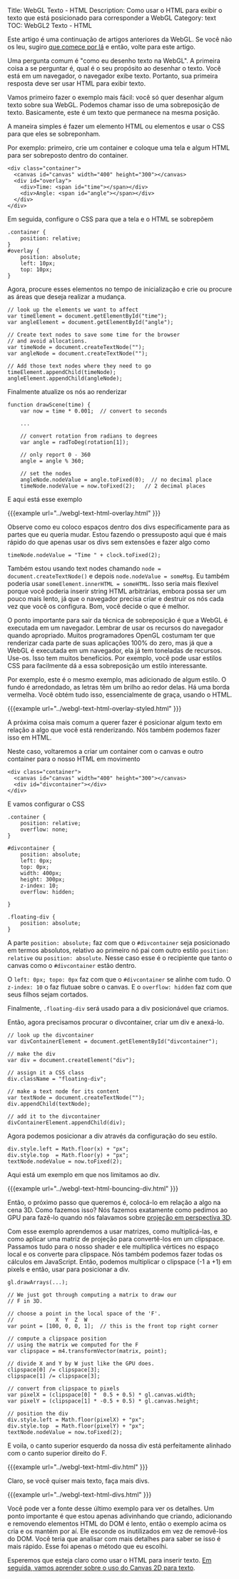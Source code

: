 Title: WebGL Texto - HTML
Description: Como usar o HTML para exibir o texto que está posicionado para corresponder a WebGL
Category: text
TOC: WebGL2 Texto - HTML


Este artigo é uma continuação de artigos anteriores da WebGL.
Se você não os leu, sugiro [que comece por lá](webgl-3d-perspective.html)
e então, volte para este artigo.

Uma pergunta comum é "como eu desenho texto na WebGL". A primeira coisa a se perguntar é,
qual é o seu propósito ao desenhar o texto. Você está em um navegador, o navegador
exibe texto. Portanto, sua primeira resposta deve ser usar HTML para exibir texto.

Vamos primeiro fazer o exemplo mais fácil: você só quer desenhar algum texto sobre
sua WebGL. Podemos chamar isso de uma sobreposição de texto. Basicamente, este é um texto que permanece
na mesma posição.

A maneira simples é fazer um elemento HTML ou elementos e usar o CSS para que eles se sobreponham.

Por exemplo: primeiro, crie um container e coloque uma tela e algum HTML para ser
sobreposto dentro do container.

    <div class="container">
      <canvas id="canvas" width="400" height="300"></canvas>
      <div id="overlay">
        <div>Time: <span id="time"></span></div>
        <div>Angle: <span id="angle"></span></div>
      </div>
    </div>

Em seguida, configure o CSS para que a tela e o HTML se sobrepõem

    .container {
        position: relative;
    }
    #overlay {
        position: absolute;
        left: 10px;
        top: 10px;
    }

Agora, procure esses elementos no tempo de inicialização e crie ou procure as áreas que deseja
realizar a mudança.

    // look up the elements we want to affect
    var timeElement = document.getElementById("time");
    var angleElement = document.getElementById("angle");

    // Create text nodes to save some time for the browser
    // and avoid allocations.
    var timeNode = document.createTextNode("");
    var angleNode = document.createTextNode("");

    // Add those text nodes where they need to go
    timeElement.appendChild(timeNode);
    angleElement.appendChild(angleNode);

Finalmente atualize os nós ao renderizar

    function drawScene(time) {
        var now = time * 0.001;  // convert to seconds

        ...

        // convert rotation from radians to degrees
        var angle = radToDeg(rotation[1]);

        // only report 0 - 360
        angle = angle % 360;

        // set the nodes
        angleNode.nodeValue = angle.toFixed(0);  // no decimal place
        timeNode.nodeValue = now.toFixed(2);   // 2 decimal places

E aqui está esse exemplo

{{{example url="../webgl-text-html-overlay.html" }}}

Observe como eu coloco espaços dentro dos divs especificamente para as partes que eu queria mudar. Estou fazendo o
pressuposto aqui que é mais rápido do que apenas usar os divs sem extensões e fazer algo como

    timeNode.nodeValue = "Time " + clock.toFixed(2);

Também estou usando text nodes chamando `node = document.createTextNode()` e depois `node.nodeValue = someMsg`.
Eu também poderia usar `someElement.innerHTML = someHTML`. Isso seria mais flexível porque você poderia
inserir string HTML arbitrárias, embora possa ser um pouco mais lento, já que o navegador precisa criar
e destruir os nós cada vez que você os configura. Bom, você decide o que é melhor.

O ponto importante para sair da técnica de sobreposição é que a WebGL é executada em um navegador. Lembrar de
usar os recursos do navegador quando apropriado. Muitos programadores OpenGL costumam ter que renderizar
cada parte de suas aplicações 100% do zero, mas já que a WebGL é executada em um navegador, ela já
tem toneladas de recursos. Use-os. Isso tem muitos benefícios. Por exemplo, você pode usar estilos CSS para
facilmente dá a essa sobreposição um estilo interessante.

Por exemplo, este é o mesmo exemplo, mas adicionado de algum estilo. O fundo é arredondado, as letras têm
um brilho ao redor delas. Há uma borda vermelha. Você obtém tudo isso, essencialmente de graça, usando o HTML.

{{{example url="../webgl-text-html-overlay-styled.html" }}}

A próxima coisa mais comum a querer fazer é posicionar algum texto em relação a algo que você está renderizando.
Nós também podemos fazer isso em HTML.

Neste caso, voltaremos a criar um container com o canvas e outro container para o nosso HTML em movimento

    <div class="container">
      <canvas id="canvas" width="400" height="300"></canvas>
      <div id="divcontainer"></div>
    </div>

E vamos configurar o CSS

    .container {
        position: relative;
        overflow: none;
    }

    #divcontainer {
        position: absolute;
        left: 0px;
        top: 0px;
        width: 400px;
        height: 300px;
        z-index: 10;
        overflow: hidden;

    }

    .floating-div {
        position: absolute;
    }

A parte `position: absolute;` faz com que o `#divcontainer` seja posicionado em termos absolutos, relativo
ao primeiro nó pai com outro estilo `position: relative` ou `position: absolute`. Nesse caso
esse é o recipiente que tanto o canvas como o `#divcontainer` estão dentro.

O `left: 0px; topo: 0px` faz com que o `#divcontainer` se alinhe com tudo. O `z-index: 10` o faz
flutuae sobre o canvas. E o `overflow: hidden` faz com que seus filhos sejam cortados.

Finalmente, `.floating-div` será usado para a div posicionável que criamos.

Então, agora precisamos procurar o divcontainer, criar um div e anexá-lo.

    // look up the divcontainer
    var divContainerElement = document.getElementById("divcontainer");

    // make the div
    var div = document.createElement("div");

    // assign it a CSS class
    div.className = "floating-div";

    // make a text node for its content
    var textNode = document.createTextNode("");
    div.appendChild(textNode);

    // add it to the divcontainer
    divContainerElement.appendChild(div);


Agora podemos posicionar a div através da configuração do seu estilo.

    div.style.left = Math.floor(x) + "px";
    div.style.top  = Math.floor(y) + "px";
    textNode.nodeValue = now.toFixed(2);

Aqui está um exemplo em que nos limitamos ao div.

{{{example url="../webgl-text-html-bouncing-div.html" }}}

Então, o próximo passo que queremos é, colocá-lo em relação a algo na cena 3D.
Como fazemos isso? Nós fazemos exatamente como pedimos ao GPU para fazê-lo quando nós falavamos sobre
[projeção em perspectiva 3D](webgl-3d-perspective.html).

Com esse exemplo aprendemos a usar matrizes, como multiplicá-las,
e como aplicar uma matriz de projeção para convertê-los em um clipspace. Passamos tudo
para o nosso shader e ele multiplica vértices no espaço local e os converte
para clipspace. Nós também podemos fazer todas os cálculos em JavaScript.
Então, podemos multiplicar o clipspace (-1 a +1) em pixels e então, usar
para posicionar a div.

    gl.drawArrays(...);

    // We just got through computing a matrix to draw our
    // F in 3D.

    // choose a point in the local space of the 'F'.
    //             X  Y  Z  W
    var point = [100, 0, 0, 1];  // this is the front top right corner

    // compute a clipspace position
    // using the matrix we computed for the F
    var clipspace = m4.transformVector(matrix, point);

    // divide X and Y by W just like the GPU does.
    clipspace[0] /= clipspace[3];
    clipspace[1] /= clipspace[3];

    // convert from clipspace to pixels
    var pixelX = (clipspace[0] *  0.5 + 0.5) * gl.canvas.width;
    var pixelY = (clipspace[1] * -0.5 + 0.5) * gl.canvas.height;

    // position the div
    div.style.left = Math.floor(pixelX) + "px";
    div.style.top  = Math.floor(pixelY) + "px";
    textNode.nodeValue = now.toFixed(2);

E voila, o canto superior esquerdo da nossa div está perfeitamente alinhado
com o canto superior direito do F.

{{{example url="../webgl-text-html-div.html" }}}

Claro, se você quiser mais texto, faça mais divs.

{{{example url="../webgl-text-html-divs.html" }}}

Você pode ver a fonte desse último exemplo para ver os
detalhes. Um ponto importante é que estou apenas adivinhando que
criando, adicionando e removendo elementos HTML do DOM
é lento, então o exemplo acima os cria e os mantém
por aí. Ele esconde os inutilizados em vez de removê-los
do DOM. Você teria que analisar com mais detalhes para saber se isso é mais rápido.
Esse foi apenas o método que eu escolhi.

Esperemos que esteja claro como usar o HTML para inserir texto. [Em seguida, vamos
aprender sobre o uso do Canvas 2D para texto](webgl-text-canvas2d.html).



